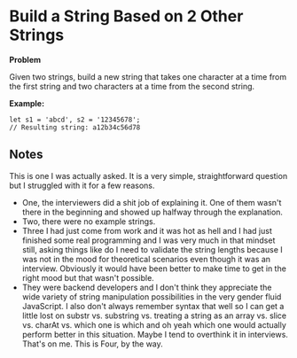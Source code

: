 
# Build a String Based on 2 Other Strings

**Problem**

Given two strings, build a new string that takes one character at a time from the first string and two characters at a time from the second string.

**Example:**

```
let s1 = 'abcd', s2 = '12345678';
// Resulting string: a12b34c56d78
```

## Notes

This is one I was actually asked. It is a very simple, straightforward question but I struggled with it for a few reasons.
- One, the interviewers did a shit job of explaining it. One of them wasn't there in the beginning and showed up halfway through the explanation.
- Two, there were no example strings.
- Three I had just come from work and it was hot as hell and I had just finished some real programming and I was very much in that mindset still, asking things like do I need to validate the string lengths because I was not in the mood for theoretical scenarios even though it was an interview. Obviously it would have been better to make time to get in the right mood but that wasn't possible.
- They were backend developers and I don't think they appreciate the wide variety of string manipulation possibilities in the very gender fluid JavaScript. I also don't always remember syntax that well so I can get a little lost on substr vs. substring vs. treating a string as an array vs. slice vs. charAt vs. which one is which and oh yeah which one would actually perform better in this situation. Maybe I tend to overthink it in interviews. That's on me. This is Four, by the way.
